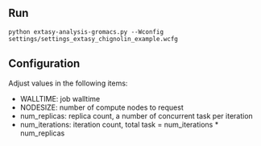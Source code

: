 ## Run

```
python extasy-analysis-gromacs.py --Wconfig settings/settings_extasy_chignolin_example.wcfg
```

## Configuration

Adjust values in the following items:

- WALLTIME: job walltime
- NODESIZE: number of compute nodes to request
- num_replicas: replica count, a number of concurrent task per iteration
- num_iterations: iteration count, total task = num_iterations * num_replicas

